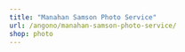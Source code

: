 ```yaml
---
title: "Manahan Samson Photo Service"
url: /angono/manahan-samson-photo-service/
shop: photo
---
```

